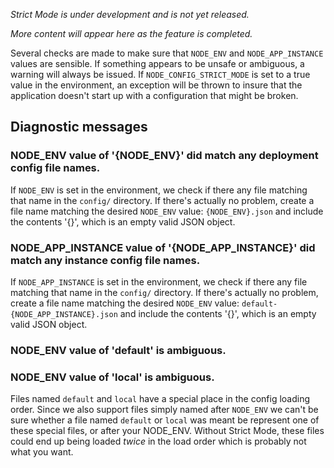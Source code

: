 _Strict Mode is under development and is not yet released._

_More content will appear here as the feature is completed._

Several checks are made to make sure that `NODE_ENV` and `NODE_APP_INSTANCE` values are sensible. If something appears to be unsafe or ambiguous, a warning will always be issued.  If `NODE_CONFIG_STRICT_MODE` is set to a true value in the environment, an exception will be thrown to insure that the application doesn't start up with a configuration that might be broken.  

## Diagnostic messages 

###  NODE_ENV value of '{NODE_ENV}' did match any deployment config file names.

If `NODE_ENV` is set in the environment, we check if there any file matching that name in the `config/` directory. If there's actually no problem, create a file name matching the desired `NODE_ENV` value: `{NODE_ENV}.json` and include the contents '{}', which is an empty valid JSON object.

### NODE_APP_INSTANCE value of '{NODE_APP_INSTANCE}' did match any instance config file names.

If `NODE_APP_INSTANCE` is set in the environment, we check if there any file matching that name in the `config/` directory. If there's actually no problem, create a file name matching the desired `NODE_ENV` value: `default-{NODE_APP_INSTANCE}.json` and include the contents '{}', which is an empty valid JSON object.

###  NODE_ENV value of 'default' is ambiguous.
###  NODE_ENV value of 'local' is ambiguous.

Files named `default` and `local` have a special place in the config loading order. Since we also support files simply named after `NODE_ENV` we can't be sure whether a file named `default` or `local` was meant be represent one of these special files, or after your NODE_ENV. Without Strict Mode, these files could end up being loaded _twice_ in the load order which is probably not what you want.


